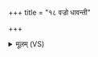 +++
title = "१८ वज्रो धावन्ती"

+++
<details><summary>मूलम् (VS)</summary>

वज्रो॒ धाव॑न्ती वैश्वान॒र उद्वी॑ता ॥
</details>